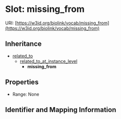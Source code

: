 # Slot: missing_from

URI: [https://w3id.org/biolink/vocab/missing_from](https://w3id.org/biolink/vocab/missing_from)




## Inheritance

* [related_to](related_to.md)
    * [related_to_at_instance_level](related_to_at_instance_level.md)
        * **missing_from**



## Properties

 * Range: None



## Identifier and Mapping Information





